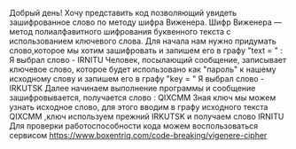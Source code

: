 Добрый день! 
Хочу представить код позволяющий увидеть зашифрованное слово по методу шифра Виженера.
Шифр Виженера — метод полиалфавитного шифрования буквенного текста с использованием ключевого слова.
Для начала нам нужно придумать слово,которое мы хотим зашифровать и запишем его в графу "text = " : 
Я выбрал слово - IRNITU
Человек, посылающий сообщение, записывает ключевое слово, которое будет использовано как "пароль" к нашему исходному слову и запишем его в графу "key = " 
Я выбрал слово -IRKUTSK
Далее начинаем выполнение программы и  сообщение зашифровывается, получается слово : QIXCMM
Зная ключ мы можем узнать исходное слово, для этого вводим в графу исходного текста QIXCMM ,ключ используем прежний IRKUTSK и получаем слово IRNITU 
Для проверки работоспособности кода можем воспользоваться сервисом https://www.boxentriq.com/code-breaking/vigenere-cipher
